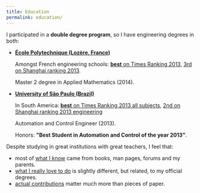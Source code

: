 ```yaml
---
title: Education
permalink: education/
---
```


I participated in a **double degree program**, so I have engineering degrees in both:

-   [**École Polytechnique (Lozère, France)**](http://www.shanghairanking.com/World-University-Rankings/Ecole-Polytechnique.html)

    Amongst French engineering schools: [**best** on Times Ranking 2013](http://www.timeshighereducation.co.uk/world-university-rankings/2013-14/subject-ranking/subject/engineering-and-IT), [3rd on Shanghai ranking 2013](http://www.shanghairanking.com/FieldENG2013.html).

    Master 2 degree in Applied Mathematics (2014).

-   [**University of São Paulo (Brazil)**](http://www.shanghairanking.com/World-University-Rankings/University-of-Sao-Paulo.html)

    In South America: [**best** on Times Ranking 2013 all subjects](http://www.timeshighereducation.co.uk/world-university-rankings/2013-14/world-ranking/region/south-america), [2nd on Shanghai ranking 2013 engineering](http://www.shanghairanking.com/FieldENG2013.html)

    Automation and Control Engineer (2013).

    Honors: **"Best Student in Automation and Control of the year 2013"**.

Despite studying in great institutions with great teachers, I feel that:

- most of [what I know](/self-evaluation) came from books, man pages, forums and my parents.
- [what I really love to do](/interests) is slightly different, but related, to my official degrees.
- [actual contributions](/contrib) matter much more than pieces of paper.
